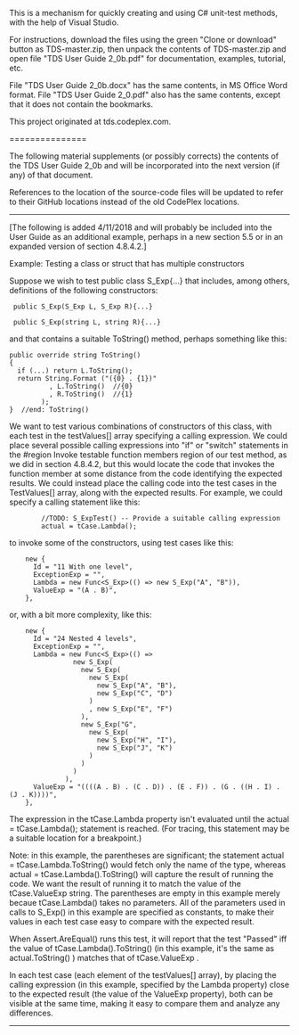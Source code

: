 This is a mechanism for quickly creating and using C# unit-test methods, with the help of Visual Studio.

For instructions, download the files using the green "Clone or download" button as TDS-master.zip,
then unpack the contents of TDS-master.zip and
open file "TDS User Guide 2_0b.pdf" for documentation, examples, tutorial, etc.  

File "TDS User Guide 2_0b.docx" has the same contents, in MS Office Word format.
File "TDS User Guide 2_0.pdf" also has the same contents, except that it does not contain the bookmarks.

This project originated at tds.codeplex.com.

===============

The following material supplements (or possibly corrects) the contents of the
TDS User Guide 2_0b and will be incorporated into the next version (if any)
of that document.

References to the location of the source-code files will be updated to 
refer to their GitHub locations instead of the old CodePlex locations.

---------------
[The following is added 4/11/2018 and will probably be included into the
User Guide as an additional example, perhaps in a new section 5.5
or in an expanded version of section 4.8.4.2.]

Example: Testing a class or struct that has multiple constructors

Suppose we wish to test public class S_Exp{...} that includes, among
others, definitions of the following constructors:

     public S_Exp(S_Exp L, S_Exp R){...}

     public S_Exp(string L, string R){...}

and that contains a suitable ToString() method, perhaps something like this:

    public override string ToString()
    {
      if (...) return L.ToString();
      return String.Format ("({0} . {1})"
              , L.ToString()  //{0}
              , R.ToString()  //{1}
            );
    }  //end: ToString()
 
We want to test various combinations of constructors of this class, with each test in
the testValues[] array specifying a calling expression.  We could place several possible
calling expressions into "if" or "switch" statements in the
          #region Invoke testable function members
region of our test method, as we did in section 4.8.4.2, but this would locate the code
that invokes the function member at some distance from the code identifying the
expected results.  We could instead place the calling code into the test cases in the
TestValues[] array, along with the expected results.  For example, we could specify
a calling statement like this:

            //TODO: S_ExpTest() -- Provide a suitable calling expression
            actual = tCase.Lambda();

to invoke some of the constructors, using test cases like this:

        new {
          Id = "11 With one level",
          ExceptionExp = "",
          Lambda = new Func<S_Exp>(() => new S_Exp("A", "B")),
          ValueExp = "(A . B)",
        },

or, with a bit more complexity, like this:

        new {
          Id = "24 Nested 4 levels",
          ExceptionExp = "",
          Lambda = new Func<S_Exp>(() =>
                    new S_Exp(
                      new S_Exp(
                        new S_Exp(
                          new S_Exp("A", "B"),
                          new S_Exp("C", "D")
                        )
                        , new S_Exp("E", "F")
                      ),
                      new S_Exp("G",
                        new S_Exp(
                          new S_Exp("H", "I"),
                          new S_Exp("J", "K")
                        )
                      )
                    )
                  ),
          ValueExp = "((((A . B) . (C . D)) . (E . F)) . (G . ((H . I) . (J . K))))",
        },

The expression in the tCase.Lambda property isn't evaluated until the
            actual = tCase.Lambda();
statement is reached.  (For tracing, this statement may be a suitable location for a breakpoint.)

Note: in this example, the parentheses are significant; the statement
   actual = tCase.Lambda.ToString()  would fetch only the name of the type, whereas
   actual = tCase.Lambda().ToString()  will capture the result of running the code.
   We want the result of running it to match the value of the tCase.ValueExp string.
   The parentheses are empty in this example merely becaue tCase.Lambda() takes
   no parameters.  All of the parameters used in calls to S_Exp() in this example
   are specified as constants, to make their values in each test case easy to compare
   with the expected result.

When Assert.AreEqual() runs this test, it will report that the test "Passed" iff
  the value of tCase.Lambda().ToString()
  (in this example, it's the same as actual.ToString() )
  matches that of tCase.ValueExp .

In each test case (each element of the testValues[] array),
   by placing the calling expression (in this example, specified by
   the Lambda property) close to the expected result (the value of
   the ValueExp property), both can be visible at the same time,
   making it easy to compare them and analyze any differences.

---------------

